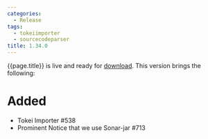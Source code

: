 ```yaml
---
categories:
  - Release
tags:
  - tokeiimporter
  - sourcecodeparser
title: 1.34.0
---
```


{{page.title}} is live and ready for [download](https://github.com/MaibornWolff/codecharta/releases/tag/{{page.title}}). This version brings the following:

# Added

- Tokei Importer #538
- Prominent Notice that we use Sonar-jar #713
